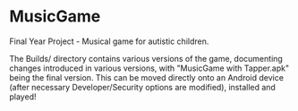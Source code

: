 # MusicGame
Final Year Project - Musical game for autistic children.

The Builds/ directory contains various versions of the game, documenting changes introduced in various versions, with "MusicGame with Tapper.apk" being the final version. This can be moved directly onto an Android device (after necessary Developer/Security options are modified), installed and played!

